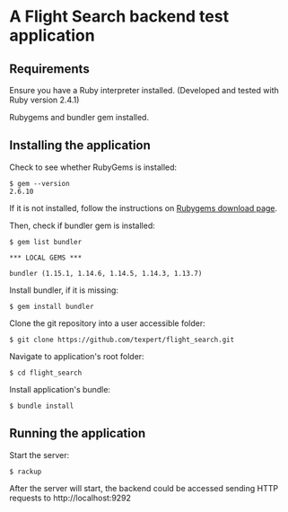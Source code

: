 # A Flight Search backend test application

## Requirements

Ensure you have a Ruby interpreter installed. (Developed and tested with Ruby version 2.4.1)

Rubygems and bundler gem installed.

## Installing the application

Check to see whether RubyGems is installed:

```
$ gem --version
2.6.10
```

If it is not installed, follow the instructions on [Rubygems download page](https://rubygems.org/pages/download/).

Then, check if bundler gem is installed:

```
$ gem list bundler

*** LOCAL GEMS ***

bundler (1.15.1, 1.14.6, 1.14.5, 1.14.3, 1.13.7)

```

Install bundler, if it is missing:

```
$ gem install bundler
```

Clone the git repository into a user accessible folder:

```
$ git clone https://github.com/texpert/flight_search.git
```

Navigate to application's root folder:

```
$ cd flight_search
```

Install application's bundle:

```
$ bundle install
```

## Running the application

Start the server:

```
$ rackup
```

After the server will start, the backend could be accessed sending HTTP requests to http://localhost:9292
